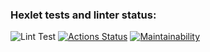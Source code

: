 ### Hexlet tests and linter status:
![Lint Test](https://github.com/SleekHarpy/python-project-lvl1/workflows/Lint%20test/badge.svg)
[![Actions Status](https://github.com/SleekHarpy/python-project-lvl1/workflows/hexlet-check/badge.svg)](https://github.com/SleekHarpy/python-project-lvl1/actions)
[![Maintainability](https://api.codeclimate.com/v1/badges/a99a88d28ad37a79dbf6/maintainability)](https://codeclimate.com/github/codeclimate/codeclimate/maintainability)